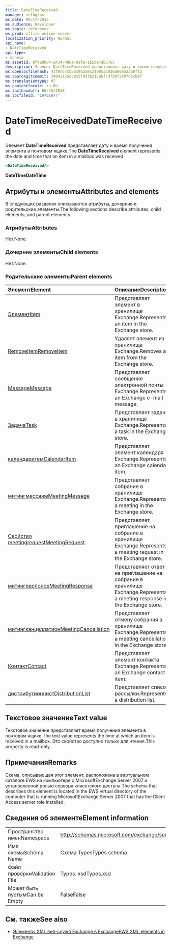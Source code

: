 ```yaml
---
title: DateTimeReceived
manager: sethgros
ms.date: 09/17/2015
ms.audience: Developer
ms.topic: reference
ms.prod: office-online-server
localization_priority: Normal
api_name:
- DateTimeReceived
api_type:
- schema
ms.assetid: 8f489bd4-2434-4d0a-91fe-1b5ba7eb5765
description: Элемент DateTimeReceived представляет дату и время получения элемента в почтовом ящике.
ms.openlocfilehash: 41f8c67cb5619b258c2190532036a60a523a0ff2
ms.sourcegitcommit: 34041125dc8c5f993b21cebfc4f8b72f0fd2cb6f
ms.translationtype: MT
ms.contentlocale: ru-RU
ms.lasthandoff: 06/25/2018
ms.locfileid: "19761977"
---
```

# <a name="datetimereceived"></a><span data-ttu-id="2bb9d-103">DateTimeReceived</span><span class="sxs-lookup"><span data-stu-id="2bb9d-103">DateTimeReceived</span></span>

<span data-ttu-id="2bb9d-104">Элемент **DateTimeReceived** представляет дату и время получения элемента в почтовом ящике.</span><span class="sxs-lookup"><span data-stu-id="2bb9d-104">The **DateTimeReceived** element represents the date and time that an item in a mailbox was received.</span></span> 
  
```xml
<DateTimeReceived/>
```

<span data-ttu-id="2bb9d-105">**DateTime**</span><span class="sxs-lookup"><span data-stu-id="2bb9d-105">**DateTime**</span></span>

## <a name="attributes-and-elements"></a><span data-ttu-id="2bb9d-106">Атрибуты и элементы</span><span class="sxs-lookup"><span data-stu-id="2bb9d-106">Attributes and elements</span></span>

<span data-ttu-id="2bb9d-107">В следующих разделах описываются атрибуты, дочерние и родительские элементы.</span><span class="sxs-lookup"><span data-stu-id="2bb9d-107">The following sections describe attributes, child elements, and parent elements.</span></span>
  
### <a name="attributes"></a><span data-ttu-id="2bb9d-108">Атрибуты</span><span class="sxs-lookup"><span data-stu-id="2bb9d-108">Attributes</span></span>

<span data-ttu-id="2bb9d-109">Нет.</span><span class="sxs-lookup"><span data-stu-id="2bb9d-109">None.</span></span>
  
### <a name="child-elements"></a><span data-ttu-id="2bb9d-110">Дочерние элементы</span><span class="sxs-lookup"><span data-stu-id="2bb9d-110">Child elements</span></span>

<span data-ttu-id="2bb9d-111">Нет.</span><span class="sxs-lookup"><span data-stu-id="2bb9d-111">None.</span></span>
  
### <a name="parent-elements"></a><span data-ttu-id="2bb9d-112">Родительские элементы</span><span class="sxs-lookup"><span data-stu-id="2bb9d-112">Parent elements</span></span>

|<span data-ttu-id="2bb9d-113">**Элемент**</span><span class="sxs-lookup"><span data-stu-id="2bb9d-113">**Element**</span></span>|<span data-ttu-id="2bb9d-114">**Описание**</span><span class="sxs-lookup"><span data-stu-id="2bb9d-114">**Description**</span></span>|
|:-----|:-----|
|[<span data-ttu-id="2bb9d-115">Элемент</span><span class="sxs-lookup"><span data-stu-id="2bb9d-115">Item</span></span>](item.md) <br/> |<span data-ttu-id="2bb9d-116">Представляет элемент в хранилище Exchange.</span><span class="sxs-lookup"><span data-stu-id="2bb9d-116">Represents an item in the Exchange store.</span></span>  <br/> |
|[<span data-ttu-id="2bb9d-117">RemoveItem</span><span class="sxs-lookup"><span data-stu-id="2bb9d-117">RemoveItem</span></span>](removeitem.md) <br/> |<span data-ttu-id="2bb9d-118">Удаляет элемент из хранилища Exchange.</span><span class="sxs-lookup"><span data-stu-id="2bb9d-118">Removes an item from the Exchange store.</span></span>  <br/> |
|[<span data-ttu-id="2bb9d-119">Message</span><span class="sxs-lookup"><span data-stu-id="2bb9d-119">Message</span></span>](message-ex15websvcsotherref.md) <br/> |<span data-ttu-id="2bb9d-120">Представляет сообщение электронной почты Exchange.</span><span class="sxs-lookup"><span data-stu-id="2bb9d-120">Represents an Exchange e-mail message.</span></span>  <br/> |
|[<span data-ttu-id="2bb9d-121">Задача</span><span class="sxs-lookup"><span data-stu-id="2bb9d-121">Task</span></span>](task.md) <br/> |<span data-ttu-id="2bb9d-122">Представляет задачу в хранилище Exchange.</span><span class="sxs-lookup"><span data-stu-id="2bb9d-122">Represents a task in the Exchange store.</span></span>  <br/> |
|[<span data-ttu-id="2bb9d-123">календаритем</span><span class="sxs-lookup"><span data-stu-id="2bb9d-123">CalendarItem</span></span>](calendaritem.md) <br/> |<span data-ttu-id="2bb9d-124">Представляет элемент календаря Exchange.</span><span class="sxs-lookup"><span data-stu-id="2bb9d-124">Represents an Exchange calendar item.</span></span>  <br/> |
|[<span data-ttu-id="2bb9d-125">митингмессаже</span><span class="sxs-lookup"><span data-stu-id="2bb9d-125">MeetingMessage</span></span>](meetingmessage.md) <br/> |<span data-ttu-id="2bb9d-126">Представляет собрание в хранилище Exchange.</span><span class="sxs-lookup"><span data-stu-id="2bb9d-126">Represents a meeting in the Exchange store.</span></span>  <br/> |
|[<span data-ttu-id="2bb9d-127">Свойство meetingrequest</span><span class="sxs-lookup"><span data-stu-id="2bb9d-127">MeetingRequest</span></span>](meetingrequest.md) <br/> |<span data-ttu-id="2bb9d-128">Представляет приглашение на собрание в хранилище Exchange.</span><span class="sxs-lookup"><span data-stu-id="2bb9d-128">Represents a meeting request in the Exchange store.</span></span>  <br/> |
|[<span data-ttu-id="2bb9d-129">митингреспонсе</span><span class="sxs-lookup"><span data-stu-id="2bb9d-129">MeetingResponse</span></span>](meetingresponse.md) <br/> |<span data-ttu-id="2bb9d-130">Представляет ответ на приглашение на собрание в хранилище Exchange.</span><span class="sxs-lookup"><span data-stu-id="2bb9d-130">Represents a meeting response in the Exchange store.</span></span>  <br/> |
|[<span data-ttu-id="2bb9d-131">митингканцеллатион</span><span class="sxs-lookup"><span data-stu-id="2bb9d-131">MeetingCancellation</span></span>](meetingcancellation.md) <br/> |<span data-ttu-id="2bb9d-132">Представляет отмену собрания в хранилище Exchange.</span><span class="sxs-lookup"><span data-stu-id="2bb9d-132">Represents a meeting cancellation in the Exchange store.</span></span>  <br/> |
|[<span data-ttu-id="2bb9d-133">Контакт</span><span class="sxs-lookup"><span data-stu-id="2bb9d-133">Contact</span></span>](contact.md) <br/> |<span data-ttu-id="2bb9d-134">Представляет элемент контакта Exchange.</span><span class="sxs-lookup"><span data-stu-id="2bb9d-134">Represents an Exchange contact item.</span></span>  <br/> |
|[<span data-ttu-id="2bb9d-135">дистрибутионлист</span><span class="sxs-lookup"><span data-stu-id="2bb9d-135">DistributionList</span></span>](distributionlist.md) <br/> |<span data-ttu-id="2bb9d-136">Представляет список рассылки.</span><span class="sxs-lookup"><span data-stu-id="2bb9d-136">Represents a distribution list.</span></span>  <br/> |
   
## <a name="text-value"></a><span data-ttu-id="2bb9d-137">Текстовое значение</span><span class="sxs-lookup"><span data-stu-id="2bb9d-137">Text value</span></span>

<span data-ttu-id="2bb9d-138">Текстовое значение представляет время получения элемента в почтовом ящике.</span><span class="sxs-lookup"><span data-stu-id="2bb9d-138">The text value represents the time at which an item is received in a mailbox.</span></span> <span data-ttu-id="2bb9d-139">Это свойство доступно только для чтения.</span><span class="sxs-lookup"><span data-stu-id="2bb9d-139">This property is read-only.</span></span>
  
## <a name="remarks"></a><span data-ttu-id="2bb9d-140">Примечания</span><span class="sxs-lookup"><span data-stu-id="2bb9d-140">Remarks</span></span>

<span data-ttu-id="2bb9d-141">Схема, описывающая этот элемент, расположена в виртуальном каталоге EWS на компьютере с MicrosoftExchange Server 2007 и установленной ролью сервера клиентского доступа.</span><span class="sxs-lookup"><span data-stu-id="2bb9d-141">The schema that describes this element is located in the EWS virtual directory of the computer that is running MicrosoftExchange Server 2007 that has the Client Access server role installed.</span></span>
  
## <a name="element-information"></a><span data-ttu-id="2bb9d-142">Сведения об элементе</span><span class="sxs-lookup"><span data-stu-id="2bb9d-142">Element information</span></span>

|||
|:-----|:-----|
|<span data-ttu-id="2bb9d-143">Пространство имен</span><span class="sxs-lookup"><span data-stu-id="2bb9d-143">Namespace</span></span>  <br/> |http://schemas.microsoft.com/exchange/services/2006/types  <br/> |
|<span data-ttu-id="2bb9d-144">Имя схемы</span><span class="sxs-lookup"><span data-stu-id="2bb9d-144">Schema Name</span></span>  <br/> |<span data-ttu-id="2bb9d-145">Схема Types</span><span class="sxs-lookup"><span data-stu-id="2bb9d-145">Types schema</span></span>  <br/> |
|<span data-ttu-id="2bb9d-146">Файл проверки</span><span class="sxs-lookup"><span data-stu-id="2bb9d-146">Validation File</span></span>  <br/> |<span data-ttu-id="2bb9d-147">Types. xsd</span><span class="sxs-lookup"><span data-stu-id="2bb9d-147">Types.xsd</span></span>  <br/> |
|<span data-ttu-id="2bb9d-148">Может быть пустым</span><span class="sxs-lookup"><span data-stu-id="2bb9d-148">Can be Empty</span></span>  <br/> |<span data-ttu-id="2bb9d-149">False</span><span class="sxs-lookup"><span data-stu-id="2bb9d-149">False</span></span>  <br/> |
   
## <a name="see-also"></a><span data-ttu-id="2bb9d-150">См. также</span><span class="sxs-lookup"><span data-stu-id="2bb9d-150">See also</span></span>

- [<span data-ttu-id="2bb9d-151">Элементы XML веб-служб Exchange в Exchange</span><span class="sxs-lookup"><span data-stu-id="2bb9d-151">EWS XML elements in Exchange</span></span>](ews-xml-elements-in-exchange.md)

